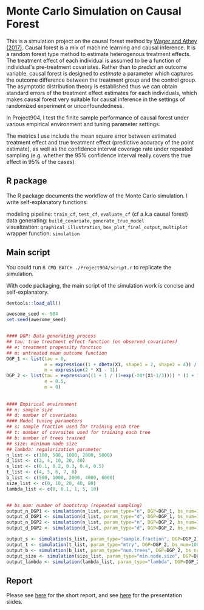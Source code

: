 # Monte Carlo Simulation on Causal Forest
This is a simulation project on the causal forest method by [Wager and Athey (2017)](https://arxiv.org/pdf/1510.04342.pdf). Causal forest is a mix of machine learning and causal inference. It is a random forest type method to estimate heterogenous treatment effects. The treatment effect of each individual is assumed to be a function of individual's pre-treatment covariates. 
Rather than to *predict* an outcome variable, causal forest is designed to *estimate* a parameter which captures the outcome difference between the treatment group and the control group. The asymptotic distribution theory is established thus we can obtain standard errors of the treatment effect estimates for each individuals, which makes causal forest very suitable for causal inference in the settings of randomized experiment or unconfoundedness. 

In Project904, I test the finite sample performance of causal forest under various empirical environment and tuning parameter settings.

The metrics I use include the mean square error between estimated treatment effect and true treatment effect (predictive accuracy of the point estimate), as well as the confidence interval coverage rate under repeated sampling (e.g. whether the 95% confidence interval really covers the true effect in 95% of the cases). 


## R package
The R package documents the workflow of the Monte Carlo simulation. I write self-explanatory functions:

modeling pipeline: ```train_cf```,  ```test_cf```, ```evaluate_cf``` (cf a.k.a causal forest) \
data generating: ```build_covariate```, ```generate_true_model``` \
visualization: ```graphical_illustration```, ```box_plot_final_output```, ```multiplot``` \
wrapper function: ```simulation``` 


## Main script
You could run 
```R CMD BATCH ./Project904/script.r```
to replicate the simulation.

With code packaging, the main script of the simulation work is concise and self-explanatory.

```R
devtools::load_all()

awesome_seed <- 904
set.seed(awesome_seed)


#### DGP: Data generating process
## tau: true treatment effect function (on observed covariates)
## e: treatment propensity function
## m: untreated mean outcome function
DGP_1 <- list(tau = 0,
              e = expression((1 + dbeta(X1, shape1 = 2, shape2 = 4)) / 4),
              m = expression(2 * X1 - 1))
DGP_2 <- list(tau = expression((1 + 1 / (1+exp(-20*(X1-1/3)))) * (1 + 1 / (1+exp(-20*(X2-1/3))))),
              e = 0.5, 
              m = 0)
              
             
#### Empirical environment 
## n: sample size
## d: number of covariates
#### Model tuning parameters
## s: sample fraction used for training each tree
## t: number of covraites used for training each tree
## b: number of trees trained
## size: minimum node size
## lambda: regularization parameter
n_list <- c(100, 500, 1000, 2000, 5000)
d_list <- c(2, 4, 10, 20, 40)
s_list <- c(0.1, 0.2, 0.3, 0.4, 0.5)
t_list <- c(4, 5, 6, 7, 8)
b_list <- c(500, 1000, 2000, 4000, 6000)
size_list <- c(0, 10, 20, 40, 80)
lambda_list <- c(0, 0.1, 1, 5, 10)


## bs_num: number of bootstrap (repeated sampling)
output_n_DGP1 <- simulation(n_list, param_type="n", DGP=DGP_1, bs_num=100, file_name="output_n_DGP1")
output_d_DGP1 <- simulation(d_list, param_type="d", DGP=DGP_1, bs_num=100, file_name="output_d_DGP1")
output_n_DGP2 <- simulation(n_list, param_type="n", DGP=DGP_2, bs_num=100, file_name="output_n_DGP2")
output_d_DGP2 <- simulation(d_list, param_type="d", DGP=DGP_2, bs_num=100, file_name="output_d_DGP2")

output_s <- simulation(s_list, param_type="sample.fraction", DGP=DGP_2, bs_num=100, file_name="output_s")
output_t <- simulation(t_list, param_type="mtry", DGP=DGP_2, bs_num=100, file_name="output_t")
output_b <- simulation(b_list, param_type="num.trees", DGP=DGP_2, bs_num=100, file_name="output_b")
output_size <- simulation(size_list, param_type="min.node.size", DGP=DGP_2, bs_num=100, file_name="output_size")
output_lambda <- simulation(lambda_list, param_type="lambda", DGP=DGP_2, bs_num=100, file_name="output_lambda")
```

## Report
Please see [here](https://github.com/JiachengHe/Project904/blob/master/paper/paper.pdf) for the short report, and see [here](https://github.com/JiachengHe/Project904/blob/master/Slide/slide.pdf) for the presentation slides.
